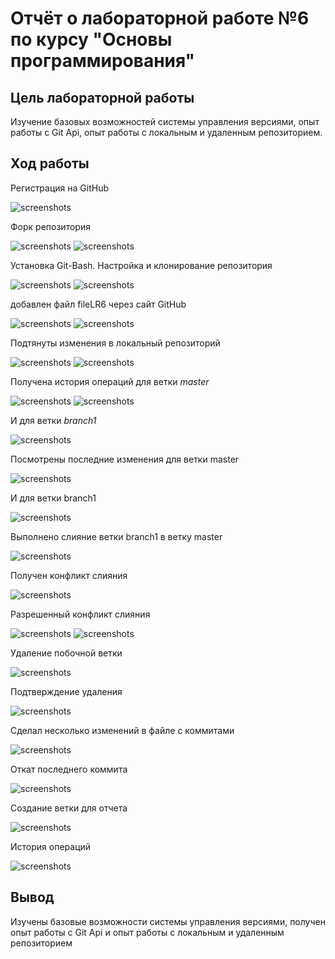# Отчёт о лабораторной работе №6 по курсу "Основы программирования"
## Цель лабораторной работы
Изучение базовых возможностей системы управления версиями, опыт работы с Git Api, опыт работы с локальным и удаленным репозиторием. 

## Ход работы
Регистрация на GitHub

![screenshots](screenshots/1.jpg)

Форк репозитория

![screenshots](screenshots/2.jpg)
![screenshots](screenshots/3.jpg)

Установка Git-Bash. Настройка и клонирование репозитория

![screenshots](screenshots/4.jpg)
![screenshots](screenshots/5.jpg)

добавлен файл fileLR6 через сайт GitHub

![screenshots](screenshots/6.jpg)
![screenshots](screenshots/7.jpg)

Подтянуты изменения в локальный репозиторий

![screenshots](screenshots/8.jpg)
![screenshots](screenshots/9.jpg)

Получена история операций для ветки *master*

![screenshots](screenshots/10.jpg)
![screenshots](screenshots/11.jpg)

И для ветки *branch1*

![screenshots](screenshots/12.jpg)

Посмотрены последние изменения для ветки master

![screenshots](screenshots/13.jpg)

И для ветки branch1

![screenshots](screenshots/15.jpg)

Выполнено слияние ветки branch1 в ветку master

![screenshots](screenshots/16.jpg)

Получен конфликт слияния

![screenshots](screenshots/17.jpg)

Разрешенный конфликт слияния

![screenshots](screenshots/18.jpg)
![screenshots](screenshots/14.jpg)

Удаление побочной ветки

![screenshots](screenshots/19.jpg)

Подтверждение удаления

![screenshots](screenshots/20.jpg)

Сделал несколько изменений в файле с коммитами

![screenshots](screenshots/21.jpg)

Откат последнего коммита

![screenshots](screenshots/22.jpg)

Создание ветки для отчета

![screenshots](screenshots/23.jpg)

История операций

![screenshots](screenshots/24.jpg)

## Вывод
Изучены базовые возможности системы управления версиями, получен опыт работы с Git Api и опыт работы с локальным и удаленным репозиторием
